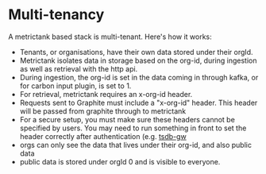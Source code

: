 # Multi-tenancy

A metrictank based stack is multi-tenant. Here's how it works:

* Tenants, or organisations, have their own data stored under their orgId.
* Metrictank isolates data in storage based on the org-id, during ingestion as well as retrieval with the http api.
* During ingestion, the org-id is set in the data coming in through kafka, or for carbon input plugin, is set to 1.
* For retrieval, metrictank requires an x-org-id header.
* Requests sent to Graphite must include a "x-org-id" header.  This header will be passed from graphite through to metrictank
* For a secure setup, you must make sure these headers cannot be specified by users. You may need to run something in front to set the header correctly after authentication
  (e.g. [tsdb-gw](https://github.com/raintank/tsdb-gw)
* orgs can only see the data that lives under their org-id, and also public data
* public data is stored under orgId 0 and is visible to everyone.
